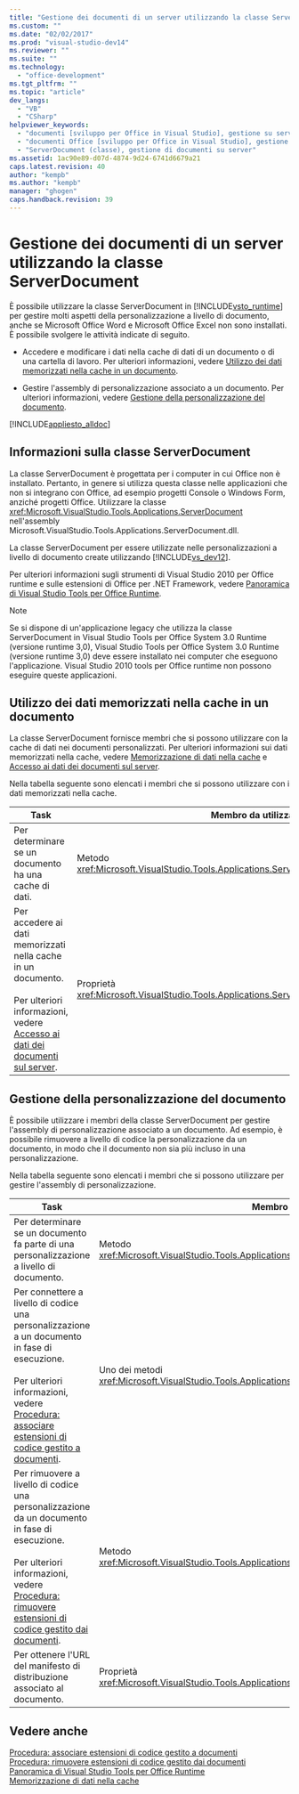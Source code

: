```yaml
---
title: "Gestione dei documenti di un server utilizzando la classe ServerDocument"
ms.custom: ""
ms.date: "02/02/2017"
ms.prod: "visual-studio-dev14"
ms.reviewer: ""
ms.suite: ""
ms.technology: 
  - "office-development"
ms.tgt_pltfrm: ""
ms.topic: "article"
dev_langs: 
  - "VB"
  - "CSharp"
helpviewer_keywords: 
  - "documenti [sviluppo per Office in Visual Studio], gestione su server"
  - "documenti Office [sviluppo per Office in Visual Studio], gestione su server"
  - "ServerDocument (classe), gestione di documenti su server"
ms.assetid: 1ac90e89-d07d-4874-9d24-6741d6679a21
caps.latest.revision: 40
author: "kempb"
ms.author: "kempb"
manager: "ghogen"
caps.handback.revision: 39
---
```

# Gestione dei documenti di un server utilizzando la classe ServerDocument
  È possibile utilizzare la classe ServerDocument in [!INCLUDE[vsto_runtime](../vsto/includes/vsto-runtime-md.md)] per gestire molti aspetti della personalizzazione a livello di documento, anche se Microsoft Office Word e Microsoft Office Excel non sono installati.  È possibile svolgere le attività indicate di seguito.  
  
-   Accedere e modificare i dati nella cache di dati di un documento o di una cartella di lavoro.  Per ulteriori informazioni, vedere [Utilizzo dei dati memorizzati nella cache in un documento](#CachedData).  
  
-   Gestire l'assembly di personalizzazione associato a un documento.  Per ulteriori informazioni, vedere [Gestione della personalizzazione del documento](#CustomizationInfo).  
  
 [!INCLUDE[appliesto_alldoc](../vsto/includes/appliesto-alldoc-md.md)]  
  
## Informazioni sulla classe ServerDocument  
 La classe ServerDocument è progettata per i computer in cui Office non è installato.  Pertanto, in genere si utilizza questa classe nelle applicazioni che non si integrano con Office, ad esempio progetti Console o Windows Form, anziché progetti Office.  Utilizzare la classe <xref:Microsoft.VisualStudio.Tools.Applications.ServerDocument> nell'assembly Microsoft.VisualStudio.Tools.Applications.ServerDocument.dll.  
  
 La classe ServerDocument per essere utilizzate nelle personalizzazioni a livello di documento create utilizzando [!INCLUDE[vs_dev12](../vsto/includes/vs-dev12-md.md)].  
  
 Per ulteriori informazioni sugli strumenti di Visual Studio 2010 per Office runtime e sulle estensioni di Office per .NET Framework, vedere [Panoramica di Visual Studio Tools per Office Runtime](../vsto/visual-studio-tools-for-office-runtime-overview.md).  
  
> [!NOTE]  
>  Se si dispone di un'applicazione legacy che utilizza la classe ServerDocument in Visual Studio Tools per Office System 3.0 Runtime \(versione runtime 3,0\), Visual Studio Tools per Office System 3.0 Runtime \(versione runtime 3,0\) deve essere installato nei computer che eseguono l'applicazione.  Visual Studio 2010 tools per Office runtime non possono eseguire queste applicazioni.  
  
##  <a name="CachedData"></a> Utilizzo dei dati memorizzati nella cache in un documento  
 La classe ServerDocument fornisce membri che si possono utilizzare con la cache di dati nei documenti personalizzati.  Per ulteriori informazioni sui dati memorizzati nella cache, vedere [Memorizzazione di dati nella cache](../vsto/caching-data.md) e [Accesso ai dati dei documenti sul server](../vsto/accessing-data-in-documents-on-the-server.md).  
  
 Nella tabella seguente sono elencati i membri che si possono utilizzare con i dati memorizzati nella cache.  
  
|Task|Membro da utilizzare|  
|----------|--------------------------|  
|Per determinare se un documento ha una cache di dati.|Metodo <xref:Microsoft.VisualStudio.Tools.Applications.ServerDocument.IsCacheEnabled%2A>.|  
|Per accedere ai dati memorizzati nella cache in un documento.<br /><br /> Per ulteriori informazioni, vedere [Accesso ai dati dei documenti sul server](../vsto/accessing-data-in-documents-on-the-server.md).|Proprietà <xref:Microsoft.VisualStudio.Tools.Applications.ServerDocument.CachedData%2A>.|  
  
##  <a name="CustomizationInfo"></a> Gestione della personalizzazione del documento  
 È possibile utilizzare i membri della classe ServerDocument per gestire l'assembly di personalizzazione associato a un documento.  Ad esempio, è possibile rimuovere a livello di codice la personalizzazione da un documento, in modo che il documento non sia più incluso in una personalizzazione.  
  
 Nella tabella seguente sono elencati i membri che si possono utilizzare per gestire l'assembly di personalizzazione.  
  
|Task|Membro da utilizzare|  
|----------|--------------------------|  
|Per determinare se un documento fa parte di una personalizzazione a livello di documento.|Metodo <xref:Microsoft.VisualStudio.Tools.Applications.ServerDocument.GetCustomizationVersion%2A>.|  
|Per connettere a livello di codice una personalizzazione a un documento in fase di esecuzione.<br /><br /> Per ulteriori informazioni, vedere [Procedura: associare estensioni di codice gestito a documenti](../vsto/how-to-attach-managed-code-extensions-to-documents.md).|Uno dei metodi <xref:Microsoft.VisualStudio.Tools.Applications.ServerDocument.AddCustomization%2A>.|  
|Per rimuovere a livello di codice una personalizzazione da un documento in fase di esecuzione.<br /><br /> Per ulteriori informazioni, vedere [Procedura: rimuovere estensioni di codice gestito dai documenti](../vsto/how-to-remove-managed-code-extensions-from-documents.md).|Metodo <xref:Microsoft.VisualStudio.Tools.Applications.ServerDocument.RemoveCustomization%2A>.|  
|Per ottenere l'URL del manifesto di distribuzione associato al documento.|Proprietà <xref:Microsoft.VisualStudio.Tools.Applications.ServerDocument.DeploymentManifestUrl%2A>.|  
  
## Vedere anche  
 [Procedura: associare estensioni di codice gestito a documenti](../vsto/how-to-attach-managed-code-extensions-to-documents.md)   
 [Procedura: rimuovere estensioni di codice gestito dai documenti](../vsto/how-to-remove-managed-code-extensions-from-documents.md)   
 [Panoramica di Visual Studio Tools per Office Runtime](../vsto/visual-studio-tools-for-office-runtime-overview.md)   
 [Memorizzazione di dati nella cache](../vsto/caching-data.md)  
  
  